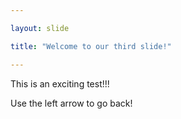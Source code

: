 ```yaml
---

layout: slide

title: "Welcome to our third slide!"

---
```

	
This is an exciting test!!!

Use the left arrow to go back!
